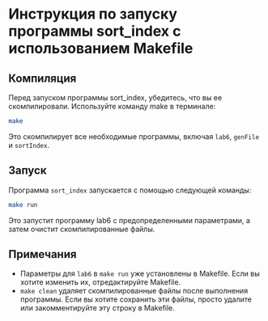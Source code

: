 # Инструкция по запуску программы sort_index с использованием Makefile

## Компиляция

Перед запуском программы sort_index, убедитесь, что вы ее скомпилировали. Используйте команду make в терминале:
```bash
make
```
Это скомпилирует все необходимые программы, включая `lab6`, `genFile` и `sortIndex`.

## Запуск

Программа `sort_index` запускается с помощью следующей команды:
```bash
make run
```

Это запустит программу lab6 с предопределенными параметрами, а затем очистит скомпилированные файлы.

## Примечания

- Параметры для `lab6` в `make run` уже установлены в Makefile. Если вы хотите изменить их, отредактируйте Makefile.
- `make clean` удаляет скомпилированные файлы после выполнения программы. Если вы хотите сохранить эти файлы, просто удалите или закомментируйте эту строку в Makefile.